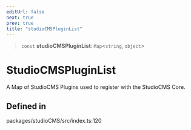```yaml
---
editUrl: false
next: true
prev: true
title: "studioCMSPluginList"
---
```


> `const` **studioCMSPluginList**: `Map`\<`string`, `object`\>

# StudioCMSPluginList

A Map of StudioCMS Plugins used to register with the StudioCMS Core.

## Defined in

packages/studioCMS/src/index.ts:120
